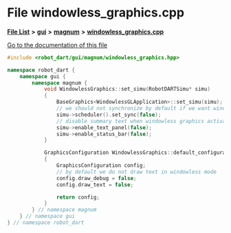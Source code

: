 

# File windowless\_graphics.cpp

[**File List**](files.md) **>** [**gui**](dir_6a9d4b7ec29c938d1d9a486c655cfc8a.md) **>** [**magnum**](dir_5d18adecbc10cabf3ca51da31f2acdd1.md) **>** [**windowless\_graphics.cpp**](windowless__graphics_8cpp.md)

[Go to the documentation of this file](windowless__graphics_8cpp.md)


```C++
#include <robot_dart/gui/magnum/windowless_graphics.hpp>

namespace robot_dart {
    namespace gui {
        namespace magnum {
            void WindowlessGraphics::set_simu(RobotDARTSimu* simu)
            {
                BaseGraphics<WindowlessGLApplication>::set_simu(simu);
                // we should not synchronize by default if we want windowless graphics (usually used only for sensors)
                simu->scheduler().set_sync(false);
                // disable summary text when windowless graphics activated
                simu->enable_text_panel(false);
                simu->enable_status_bar(false);
            }

            GraphicsConfiguration WindowlessGraphics::default_configuration()
            {
                GraphicsConfiguration config;
                // by default we do not draw text in windowless mode
                config.draw_debug = false;
                config.draw_text = false;

                return config;
            }
        } // namespace magnum
    } // namespace gui
} // namespace robot_dart
```


